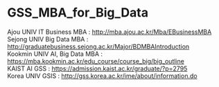 # GSS_MBA_for_Big_Data 

Ajou UNIV IT Business MBA : http://mba.ajou.ac.kr/Mba/EBusinessMBA <br>
Sejong UNIV Big Data MBA : http://graduatebusiness.sejong.ac.kr/Major/BDMBAIntroduction <br>
Kookmin UNIV AI, Big Data MBA : https://mba.kookmin.ac.kr/edu_course/course_big/big_outline <br> 
KAIST AI GSS : https://admission.kaist.ac.kr/graduate/?p=2795 <br>
Korea UNIV GSIS : http://gss.korea.ac.kr/ime/about/information.do <br>

